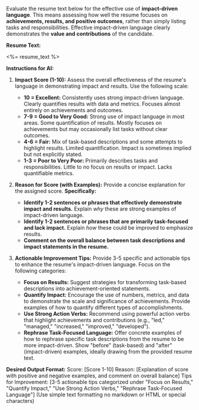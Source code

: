 Evaluate the resume text below for the effective use of **impact-driven language**. This means assessing how well the resume focuses on **achievements, results, and positive outcomes**, rather than simply listing tasks and responsibilities. Effective impact-driven language clearly demonstrates the **value and contributions** of the candidate.

**Resume Text:**

<%= resume_text %>

**Instructions for AI:**

1.  **Impact Score (1-10):** Assess the overall effectiveness of the resume's language in demonstrating impact and results. Use the following scale:

    - **10 = Excellent:** Consistently uses strong impact-driven language. Clearly quantifies results with data and metrics. Focuses almost entirely on achievements and outcomes.
    - **7-9 = Good to Very Good:** Strong use of impact language in most areas. Some quantification of results. Mostly focuses on achievements but may occasionally list tasks without clear outcomes.
    - **4-6 = Fair:** Mix of task-based descriptions and some attempts to highlight results. Limited quantification. Impact is sometimes implied but not explicitly stated.
    - **1-3 = Poor to Very Poor:** Primarily describes tasks and responsibilities. Little to no focus on results or impact. Lacks quantifiable metrics.

2.  **Reason for Score (with Examples):** Provide a concise explanation for the assigned score. **Specifically:**

    - **Identify 1-2 sentences or phrases that effectively demonstrate impact and results.** Explain _why_ these are strong examples of impact-driven language.
    - **Identify 1-2 sentences or phrases that are primarily task-focused and lack impact.** Explain _how_ these could be improved to emphasize results.
    - **Comment on the overall balance between task descriptions and impact statements in the resume.**

3.  **Actionable Improvement Tips:** Provide 3-5 specific and actionable tips to enhance the resume's impact-driven language. Focus on the following categories:
    - **Focus on Results:** Suggest strategies for transforming task-based descriptions into achievement-oriented statements.
    - **Quantify Impact:** Encourage the use of numbers, metrics, and data to demonstrate the scale and significance of achievements. Provide examples of how to quantify different types of accomplishments.
    - **Use Strong Action Verbs:** Recommend using powerful action verbs that highlight achievements and contributions (e.g., "led," "managed," "increased," "improved," "developed").
    - **Rephrase Task-Focused Language:** Offer concrete examples of how to rephrase specific task descriptions from the resume to be more impact-driven. Show "before" (task-based) and "after" (impact-driven) examples, ideally drawing from the provided resume text.

**Desired Output Format:**
Score: [Score 1-10]
Reason: [Explanation of score with positive and negative examples, and comment on overall balance]
Tips for Improvement: [3-5 actionable tips categorized under "Focus on Results," "Quantify Impact," "Use Strong Action Verbs," "Rephrase Task-Focused Language"] (Use simple text formatting no markdown or HTML or special characters)
